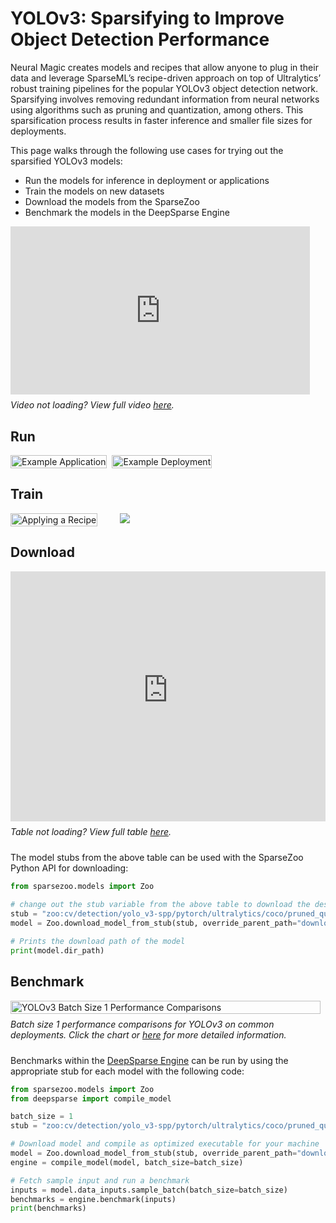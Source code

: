 <!--
Copyright (c) 2021 - present / Neuralmagic, Inc. All Rights Reserved.

Licensed under the Apache License, Version 2.0 (the "License");
you may not use this file except in compliance with the License.
You may obtain a copy of the License at

   http://www.apache.org/licenses/LICENSE-2.0

Unless required by applicable law or agreed to in writing,
software distributed under the License is distributed on an "AS IS" BASIS,
WITHOUT WARRANTIES OR CONDITIONS OF ANY KIND, either express or implied.
See the License for the specific language governing permissions and
limitations under the License.
-->

# YOLOv3: Sparsifying to Improve Object Detection Performance

Neural Magic creates models and recipes that allow anyone to plug in their data and leverage SparseML’s recipe-driven approach on top of Ultralytics’ robust training pipelines for the popular YOLOv3 object detection network. 
Sparsifying involves removing redundant information from neural networks using algorithms such as pruning and quantization, among others. 
This sparsification process results in faster inference and smaller file sizes for deployments.

This page walks through the following use cases for trying out the sparsified YOLOv3 models:
- Run the models for inference in deployment or applications
- Train the models on new datasets
- Download the models from the SparseZoo
- Benchmark the models in the DeepSparse Engine

<div style="margin-bottom: 24px; display: flex; flex-direction: column;">
    <div style="width: 640px; max-width: 95%; position: relative;">
        <div style="position: relative; padding-bottom: 56.25%;">
            <iframe style="position: absolute; top: 0; left: 0; width: 100%; height: 100%;" src="https://www.youtube.com/embed/o5qIYs47MPw" title="YouTube video player" frameborder="0" allow="accelerometer; autoplay; clipboard-write; encrypted-media; gyroscope; picture-in-picture" allowfullscreen></iframe>
        </div>
    </div>
    <div style="margin-top: 8px;">
        <i>Video not loading? View full video <a href="https://youtu.be/o5qIYs47MPw">here</a>.</i>
    </div>
</div>

## Run

<div style="margin-bottom: 24px; display: flex; flex-direction: row;">
    <a href="https://github.com/neuralmagic/deepsparse/tree/main/examples/ultralytics-yolov3#annotation-example" style="padding-right: 8px">
        <img src="https://docs.neuralmagic.com/docs/source/model-pages/images/icon-example-application.png" alt="Example Application" style="max-width: 224px; width: 100%" />
    </a>
    <a href="https://github.com/neuralmagic/deepsparse/tree/main/examples/ultralytics-yolov3#example-yolo-deepsparse-flask-server" style="padding-right: 8px">
        <img src="https://docs.neuralmagic.com/docs/source/model-pages/images/icon-example-deployment.png" alt="Example Deployment" style="max-width: 224px; width: 100%" />
    </a>
    <a style="pointer-events: none; padding-right: 8px">
        <!-- placeholder for 3 column grid -->
        <img src="https://docs.neuralmagic.com/docs/source/model-pages/images/icon-example-deployment.png" alt="Example Deployment" style="max-width: 224px; width: 100%; visibility: hidden" />
    </a>
</div>

## Train

<div style="margin-bottom: 24px; display: flex; flex-direction: row;">
    <a href="https://github.com/neuralmagic/sparseml/blob/main/integrations/ultralytics-yolov3/tutorials/sparsifying_yolov3_using_recipes.md" style="padding-right: 8px">
        <img src="https://docs.neuralmagic.com/docs/source/model-pages/images/icon-train-apply-recipe.png" alt="Applying a Recipe" style="max-width: 224px; width: 100%" />
    </a>
    <a style="pointer-events: none; padding-right: 8px">
        <!-- placeholder for 3 column grid -->
        <img src="https://docs.neuralmagic.com/docs/source/model-pages/images/icon-example-deployment.png" style="max-width: 224px; width: 100%; visibility: hidden" />
    </a>
    <a style="pointer-events: none; padding-right: 8px">
        <!-- placeholder for 3 column grid -->
        <img src="https://docs.neuralmagic.com/docs/source/model-pages/images/icon-example-deployment.png" ****style="max-width: 224px; width: 100%; visibility: hidden" />
    </a>
</div>

## Download

<div style="margin-bottom: 24px; display: flex; flex-direction: column; width: auto;">
    <iframe style="width: 100%; max-width: 1024px; height: 400px;" src="https://sparsezoo.neuralmagic.com/tables/models/cv/detection?repo=ultralytics" title="SparseZoo Available Models" frameborder="0" ></iframe>
    <div style="margin-top: 8px;">
        <i>Table not loading? View full table <a href="https://sparsezoo.neuralmagic.com/tables/models/cv/detection?repo=ultralytics">here</a>.</i>
    </div>
</div>

The model stubs from the above table can be used with the SparseZoo Python API for downloading:
```python
from sparsezoo.models import Zoo
 
# change out the stub variable from the above table to download the desired model
stub = "zoo:cv/detection/yolo_v3-spp/pytorch/ultralytics/coco/pruned_quant-aggressive_94"
model = Zoo.download_model_from_stub(stub, override_parent_path="downloads")

# Prints the download path of the model
print(model.dir_path)
```

## Benchmark

<div style="margin-bottom: 24px; display: flex; flex-direction: column;">
    <a href="https://neuralmagic.com/blog/benchmark-yolov3-on-cpus-with-deepsparse/" style="padding-right: 8px">
        <img src="https://docs.neuralmagic.com/docs/source/model-pages/charts/cv-detection-yolov3-bs1.png" alt="YOLOv3 Batch Size 1 Performance Comparisons" style="max-width: 900px; width: 100%" />
    </a>
    <div style="margin-top: 8px;">
        <i>
            Batch size 1 performance comparisons for YOLOv3 on common deployments.
            Click the chart or <a href="https://neuralmagic.com/blog/benchmark-yolov3-on-cpus-with-deepsparse/">here</a> for more detailed information.
        </i>
    </div>
</div>

Benchmarks within the [DeepSparse Engine](https://github.com/neuralmagic/deepsparse) can be run by using the appropriate stub for each model with the following code:
```python
from sparsezoo.models import Zoo
from deepsparse import compile_model

batch_size = 1
stub = "zoo:cv/detection/yolo_v3-spp/pytorch/ultralytics/coco/pruned_quant-aggressive_94"

# Download model and compile as optimized executable for your machine
model = Zoo.download_model_from_stub(stub, override_parent_path="downloads")
engine = compile_model(model, batch_size=batch_size)

# Fetch sample input and run a benchmark
inputs = model.data_inputs.sample_batch(batch_size=batch_size)
benchmarks = engine.benchmark(inputs)
print(benchmarks)
```